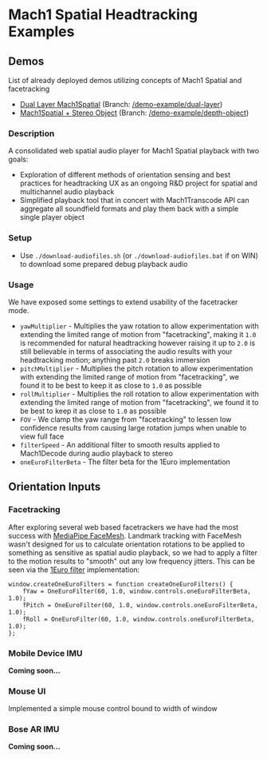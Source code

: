 # Mach1 Spatial Headtracking Examples

## Demos
List of already deployed demos utilizing concepts of Mach1 Spatial and facetracking
 - [Dual Layer Mach1Spatial](https://player.mach1.tech/demo/dual-layer/M1SpatialAudioPlayer.html) (Branch: [/demo-example/dual-layer](https://github.com/Mach1Studios/m1-web-spatialaudioplayer/tree/demo-example/dual-layer-m1spatial))
 - [Mach1Spatial + Stereo Object](https://player.mach1.tech/demo/stereo-object/M1SpatialAudioPlayer.html) (Branch: [/demo-example/depth-object](https://github.com/Mach1Studios/m1-web-spatialaudioplayer/tree/demo-example/depth-object))

### Description
A consolidated web spatial audio player for Mach1 Spatial playback with two goals: 
 - Exploration of different methods of orientation sensing and best practices for headtracking UX as an ongoing R&D project for spatial and multichannel audio playback
 - Simplified playback tool that in concert with Mach1Transcode API can aggregate all soundfield formats and play them back with a simple single player object

### Setup
 - Use `./download-audiofiles.sh` (or `./download-audiofiles.bat` if on WIN) to download some prepared debug playback audio

### Usage
We have exposed some settings to extend usability of the facetracker mode. 

- `yawMultiplier` - Multiplies the yaw rotation to allow experimentation with extending the limited range of motion from "facetracking", making it `1.0` is recommended for natural headtracking however raising it up to `2.0` is still believable in terms of associating the audio results with your headtracking motion; anything past `2.0` breaks immersion 
- `pitchMultiplier` - Multiplies the pitch rotation to allow experimentation with extending the limited range of motion from "facetracking", we found it to be best to keep it as close to `1.0` as possible
- `rollMultiplier` - Multiplies the roll rotation to allow experimentation with extending the limited range of motion from "facetracking", we found it to be best to keep it as close to `1.0` as possible
- `FOV` - We clamp the yaw range from "facetracking" to lessen low confidence results from causing large rotation jumps when unable to view full face
- `filterSpeed` - An additional filter to smooth results applied to Mach1Decode during audio playback to stereo
- `oneEuroFilterBeta` - The filter beta for the 1Euro implementation

## Orientation Inputs

### Facetracking
After exploring several web based facetrackers we have had the most success with [MediaPipe FaceMesh](https://github.com/google/mediapipe). Landmark tracking with FaceMesh wasn't designed for us to calculate orientation rotations to be applied to something as sensitive as spatial audio playback, so we had to apply a filter to the motion results to "smooth" out any low frequency jitters. This can be seen via the [1Euro filter](https://cristal.univ-lille.fr/~casiez/1euro/) implementation: 

```
window.createOneEuroFilters = function createOneEuroFilters() {
    fYaw = OneEuroFilter(60, 1.0, window.controls.oneEuroFilterBeta, 1.0);
    fPitch = OneEuroFilter(60, 1.0, window.controls.oneEuroFilterBeta, 1.0);
    fRoll = OneEuroFilter(60, 1.0, window.controls.oneEuroFilterBeta, 1.0);
};
```

### Mobile Device IMU
**Coming soon...**

### Mouse UI
Implemented a simple mouse control bound to width of window


### Bose AR IMU
**Coming soon...**
